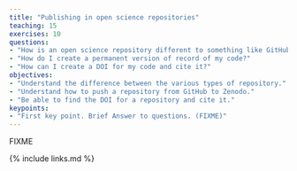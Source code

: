 ```yaml
---
title: "Publishing in open science repositories"
teaching: 15
exercises: 10
questions:
- "How is an open science repository different to something like GitHub?"
- "How do I create a permanent version of record of my code?"
- "How can I create a DOI for my code and cite it?"
objectives:
- "Understand the difference between the various types of repository."
- "Understand how to push a repository from GitHub to Zenodo."
- "Be able to find the DOI for a repository and cite it."
keypoints:
- "First key point. Brief Answer to questions. (FIXME)"
---
```

FIXME

{% include links.md %}

